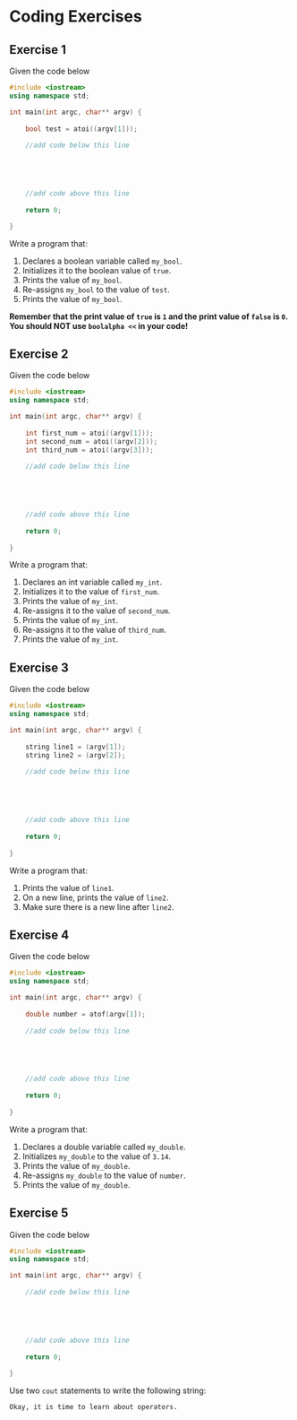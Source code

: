 # Coding Exercises

## Exercise 1
Given the code below
```cpp
#include <iostream>
using namespace std;

int main(int argc, char** argv) {
    
    bool test = atoi((argv[1]));
    
    //add code below this line
    




    //add code above this line
    
    return 0;

}
```

Write a program that:
1. Declares a boolean variable called `my_bool`.
2. Initializes it to the boolean value of `true`.
3. Prints the value of `my_bool`.
4. Re-assigns `my_bool` to the value of `test`.
5. Prints the value of `my_bool`.

__Remember that the print value of `true` is `1` and the print value of `false` is `0`. You should NOT use `boolalpha <<` in your code!__

## Exercise 2
Given the code below
```cpp
#include <iostream>
using namespace std;

int main(int argc, char** argv) {
    
    int first_num = atoi((argv[1]));
    int second_num = atoi((argv[2]));
    int third_num = atoi((argv[3]));
    
    //add code below this line
    




    //add code above this line
    
    return 0;
    
}
```

Write a program that:
1. Declares an int variable called `my_int`.
2. Initializes it to the value of `first_num`.
3. Prints the value of `my_int`.
4. Re-assigns it to the value of `second_num`.
5. Prints the value of `my_int`.
6. Re-assigns it to the value of `third_num`.
7. Prints the value of `my_int`.

## Exercise 3
Given the code below
```cpp
#include <iostream>
using namespace std;

int main(int argc, char** argv) {
    
    string line1 = (argv[1]);
    string line2 = (argv[2]);
    
    //add code below this line
    




    //add code above this line
    
    return 0;
    
}
```

Write a program that:
1. Prints the value of `line1`.
2. On a new line, prints the value of `line2`.
3. Make sure there is a new line after `line2`.

## Exercise 4
Given the code below
```cpp
#include <iostream>
using namespace std;

int main(int argc, char** argv) {
    
    double number = atof(argv[1]);
    
    //add code below this line
    




    //add code above this line
    
    return 0;
    
}
```

Write a program that:
1. Declares a double variable called `my_double`.
2. Initializes `my_double` to the value of `3.14`.
3. Prints the value of `my_double`.
4. Re-assigns `my_double` to the value of `number`.
5. Prints the value of `my_double`.

## Exercise 5

Given the code below
```cpp
#include <iostream>
using namespace std;

int main(int argc, char** argv) {
    
    //add code below this line
    




    //add code above this line
    
    return 0;
    
}
```

Use two `cout` statements to write the following string:
```
Okay, it is time to learn about operators.
```